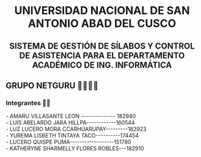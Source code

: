 <h1 align="center">UNIVERSIDAD NACIONAL DE SAN ANTONIO ABAD DEL CUSCO</h1>
<h2 align="center">SISTEMA DE GESTIÓN DE SÍLABOS Y CONTROL DE ASISTENCIA PARA EL DEPARTAMENTO ACADÉMICO DE ING. INFORMÁTICA</h2> 
<h2 align="left"> GRUPO NETGURU 👩‍💻👨‍💻</h2> 
<h3 align="left"> Integrantes 📄📌 </h2> 
- AMARU VILLASANTE LEON -------------- 182940<br>
- LUIS ABELARDO JARA HILLPA------------160544<br>
- LUZ LUCERO MORA CCARHUARUPAY---------182923<br>
- YUREMA LISBETH TINTAYA TACO----------174454<br>
- LUCERO QUISPE PUMA------------------151780<br>
- KATHERYNE SHARMELLY FLORES ROBLES---182910<br>
